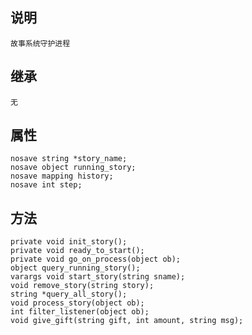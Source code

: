 ## 说明

    故事系统守护进程

## 继承

    无

## 属性

    nosave string *story_name;
    nosave object running_story;
    nosave mapping history;
    nosave int step;

## 方法

    private void init_story();
    private void ready_to_start();
    private void go_on_process(object ob);
    object query_running_story();
    varargs void start_story(string sname);
    void remove_story(string story);
    string *query_all_story();
    void process_story(object ob);
    int filter_listener(object ob);
    void give_gift(string gift, int amount, string msg);
